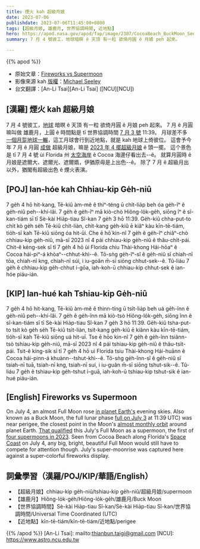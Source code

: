 ```yaml
---
title: 煙火 kah 超級月娘
date: 2023-07-06
publishdate: 2023-07-06T11:45:00+0800
tags: [超級月娘, 雄鹿月, 世界協調時間, 近地點]
hero: https://apod.nasa.gov/apod/fap/image/2307/CocoaBeach_BuckMoon_Seeley-201_1100.jpg
summary: 7 月 4 號彼工，地球暗暝 ê 天頂 有一粒 欲倚月圓 ê 月娘 peh 起來。

---
```


{{% apod %}}

- 原始文章：[Fireworks vs Supermoon](https://apod.nasa.gov/apod/ap230706.html)
- 影像來源 kah [版權][copyright]：[Michael Seeley](http://www.mseeley.net/)
- 台文翻譯：[An-Li Tsai][An-Li Tsai] ([NCU][NCU])

## [漢羅] 煙火 kah 超級月娘
7 月 4 號彼工，[地球][in planet Earth's] 暗暝 ê 天頂 有一粒 欲倚月圓 ê 月娘 peh 起來。
7 月 ê 月圓嘛叫做 雄鹿月，上圓 ê 時間點是 tī 世界協調時間 [7 月 3 號][full on July 3] 11:39。
月球差不多 [一個月踅地球一輾][almost monthly orbit]，這工月球會行到近地點，就是 kah 地球上倚彼位。
這會予今年 7 月 ê 月圓 [成做][That qualified] 超級月娘，嘛是 [2023 年 4 擺超級月娘][four supermoons in 2023] ê 頭一擺。
這个景色是 tī 7 月 4 號 ùi Florida 州 [太空海岸][Space Coast] ê Cocoa 海邊仔看出去--ê。
就算月圓時 ê 月娘是遮爾大、遮爾光、遮爾媠，伊猶原毋是上出色--ê。
除了 7 月 ê 超級月出以外，猶閣有超級出色 ê 煙火表演。

## [POJ] Ian-hóe kah Chhiau-kip Ge̍h-niû
7 ge̍h 4 hō hit-kang, Tē-kiû àm-mê ê thiⁿ-téng ū chi̍t-lia̍p beh óa ge̍h-îⁿ ê ge̍h-niû peh--khí-lâi.
7 ge̍h ê ge̍h-îⁿ mā kiò-chò Hiông-lo̍k-ge̍h, siōng îⁿ ê sî-kan-tiám sī tī Sè-kài Hia̍p-tiau Sî-kan 7 ge̍h 3 hō 11:39.
Ge̍h-kiû chha-put-to chi̍t kò ge̍h se̍h Tē-kiû chi̍t-liàn, chit-kang ge̍h-kiû ē kiâⁿ kàu kīn-tē-tiám, tio̍h-sī kah Tē-kiû siōng óa hit-ūi.
Che ē hō͘ kin-nî 7 ge̍h ê ge̍h-îⁿ chiâⁿ-chò chhiau-kip ge̍h-niû, mā-sī 2023 nî 4 pái chhiau-kip ge̍h-niû ê thâu-chi̍t-pái.
Chit-ê kéng-sek sī tī 7 ge̍h 4 hō ùi Florida chiu Thài-khong Hái-hōaⁿ ê Cocoa hái-piⁿ-á khòaⁿ--chhut-khì--ê.
Tō-sǹg ge̍h-îⁿ-sî ê ge̍h-niû sī chiah-nī tōa, chiah-nī kng, chiah-nī súi, i iu-goân m̄-sī siōng chhut-sek--ê.
Tû-liáu 7 ge̍h ê chhiau-kip ge̍h-chhut í-gōa, iah-koh-ū chhiau-kip chhut-sek ê ian-hóe piáu-ián.

## [KIP] Ian-hué kah Tshiau-kip Ge̍h-niû
7 ge̍h 4 hō hit-kang, Tē-kiû àm-mê ê thinn-tíng ū tsi̍t-lia̍p beh uá ge̍h-înn ê ge̍h-niû peh--khí-lâi.
7 ge̍h ê ge̍h-înn mā kiò-tsò Hiông-lo̍k-ge̍h, siōng înn ê sî-kan-tiám sī tī Sè-kài Hia̍p-tiau Sî-kan 7 ge̍h 3 hō 11:39.
Ge̍h-kiû tsha-put-to tsi̍t kò ge̍h se̍h Tē-kiû tsi̍t-liàn, tsit-kang ge̍h-kiû ē kiânn kàu kīn-tē-tiám, tio̍h-sī kah Tē-kiû siōng uá hit-uī.
Tse ē hōo kin-nî 7 ge̍h ê ge̍h-înn tsiânn-tsò tshiau-kip ge̍h-niû, mā-sī 2023 nî 4 pái tshiau-kip ge̍h-niû ê thâu-tsi̍t-pái.
Tsit-ê kíng-sik sī tī 7 ge̍h 4 hō uì Florida tsiu Thài-khong Hái-huānn ê Cocoa hái-pinn-á khuànn--tshut-khì--ê.
Tō-sǹg ge̍h-înn-sî ê ge̍h-niû sī tsiah-nī tuā, tsiah-nī kng, tsiah-nī suí, i iu-guân m̄-sī siōng tshut-sik--ê.
Tû-liáu 7 ge̍h ê tshiau-kip ge̍h-tshut í-guā, iah-koh-ū tshiau-kip tshut-sik ê ian-hué piáu-ián.

## [English] Fireworks vs Supermoon
On July 4, an almost Full Moon rose [in planet Earth's][in planet Earth's] evening skies.
Also known as a Buck Moon, the full lunar phase [full on July 3][full on July 3] at 11:39 UTC) was near perigee, the closest point in the Moon's [almost monthly orbit][almost monthly orbit] around planet Earth.
[That qualified][That qualified] this July's Full Moon as a supermoon, the first of [four supermoons in 2023][four supermoons in 2023].
Seen from Cocoa Beach along Florida's [Space Coast][Space Coast] on July 4, any big, bright, beautiful Full Moon would still have to compete for attention though.
July's super-moonrise was captured here against a super-colorful fireworks display.

## 詞彙學習（漢羅/POJ/KIP/華語/English）
- 【超級月娘】chhiau-kip ge̍h-niû/tshiau-kip ge̍h-niû/超級月娘/supermoon
- 【雄鹿月】Hiông-lo̍k-ge̍h/Hiông-lo̍k-ge̍h/雄鹿月/Buck Moon
- 【世界協調時間】Sè-kài Hia̍p-tiau Sî-kan/Sè-kài Hia̍p-tiau Sî-kan/世界協調時間/Universal Time Coordinated (UTC)
- 【近地點】kīn-tē-tiám/kīn-tē-tiám/近地點/perigee

{{% /apod %}}
[An-Li Tsai]: mailto:thianbun.taigi@gmail.com
[NCU]: https://www.astro.ncu.edu.tw

[copyright]: https://apod.nasa.gov/apod/fap/lib/about_apod.html#srapply
[License]: https://creativecommons.org/licenses/by/2.0/

[in planet Earth's]:https://solarsystem.nasa.gov/skywatching/whats-up/
[full on July 3]:https://earthsky.org/sky-archive/july-full-moon/
[almost monthly orbit]:https://apod.nasa.gov/apod/ap221001.html
[That qualified]:http://astropixels.com/ephemeris/moon/fullperigee2001.html
[four supermoons in 2023]:https://earthsky.org/astronomy-essentials/what-is-a-supermoon/
[Space Coast]:https://apod.nasa.gov/apod/ap200731.html
